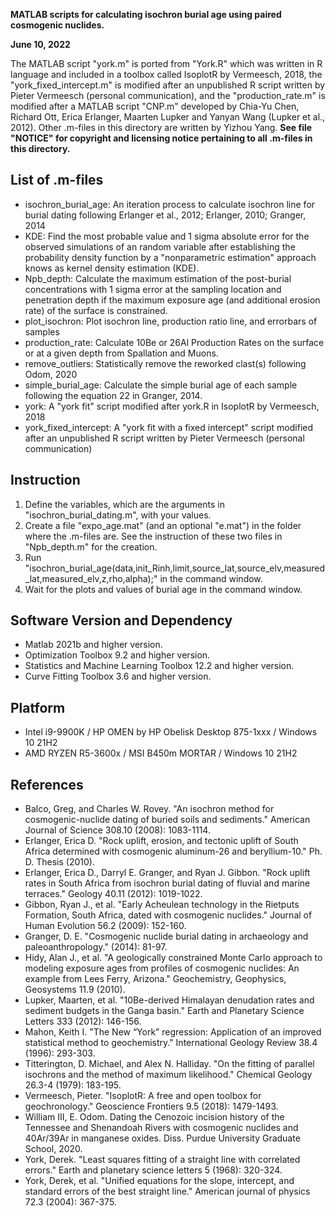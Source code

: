 **MATLAB scripts for calculating isochron burial age using paired cosmogenic nuclides.**

**June 10, 2022**

The MATLAB script "york.m" is ported from "York.R" which was written in R language and included in a toolbox called IsoplotR by Vermeesch, 2018, the "york_fixed_intercept.m" is modified after an unpublished R script written by Pieter Vermeesch (personal communication), and the "production_rate.m" is modified after a MATLAB script "CNP.m" developed by Chia-Yu Chen, Richard Ott, Erica Erlanger, Maarten Lupker and Yanyan Wang (Lupker et al., 2012). Other .m-files in this directory are written by Yizhou Yang. **See file "NOTICE" for copyright and licensing notice pertaining to all .m-files in this directory.**

## List of .m-files
 - isochron_burial_age: An iteration process to calculate isochron line for burial dating following Erlanger et al., 2012; Erlanger, 2010; Granger, 2014
 - KDE: Find the most probable value and 1 sigma absolute error for the observed simulations of an random variable after establishing the probability density function by a "nonparametric estimation" approach knows as kernel density estimation (KDE).
 - Npb_depth: Calculate the maximum estimation of the post-burial concentrations with 1 sigma error at the sampling location and penetration depth if the maximum exposure age (and additional erosion rate) of the surface is constrained.
 - plot_isochron: Plot isochron line, production ratio line, and errorbars of samples
 - production_rate: Calculate 10Be or 26Al Production Rates on the surface or at a given depth from Spallation and Muons.
 - remove_outliers: Statistically remove the reworked clast(s) following Odom, 2020
 - simple_burial_age: Calculate the simple burial age of each sample following the equation 22 in Granger, 2014.
 - york: A "york fit" script modified after york.R in IsoplotR by Vermeesch, 2018
 - york_fixed_intercept: A "york fit with a fixed intercept" script modified after an unpublished R script written by Pieter Vermeesch (personal communication)

## Instruction
 1. Define the variables, which are the arguments in "isochron_burial_dating.m", with your values.
 2. Create a file "expo_age.mat" (and an optional "e.mat") in the folder where the .m-files are. See the instruction of these two files in "Npb_depth.m" for the creation.
 3. Run "isochron_burial_age(data,init_Rinh,limit,source_lat,source_elv,measured_lat,measured_elv,z,rho,alpha);" in the command window.
 4. Wait for the plots and values of burial age in the command window.

## Software Version and Dependency
 - Matlab 2021b and higher version.
 - Optimization Toolbox 9.2 and higher version.
 - Statistics and Machine Learning Toolbox 12.2 and higher version.
 - Curve Fitting Toolbox 3.6 and higher version.

## Platform
 - Intel i9-9900K / HP OMEN by HP Obelisk Desktop 875-1xxx / Windows 10 21H2
 - AMD RYZEN R5-3600x / MSI B450m MORTAR / Windows 10 21H2

## References
 - Balco, Greg, and Charles W. Rovey. "An isochron method for cosmogenic-nuclide dating of buried soils and sediments." American Journal of Science 308.10 (2008): 1083-1114.
 - Erlanger, Erica D. "Rock uplift, erosion, and tectonic uplift of South Africa determined with cosmogenic aluminum-26 and beryllium-10." Ph. D. Thesis (2010).
 - Erlanger, Erica D., Darryl E. Granger, and Ryan J. Gibbon. "Rock uplift rates in South Africa from isochron burial dating of fluvial and marine terraces." Geology 40.11 (2012): 1019-1022.
 - Gibbon, Ryan J., et al. "Early Acheulean technology in the Rietputs Formation, South Africa, dated with cosmogenic nuclides." Journal of Human Evolution 56.2 (2009): 152-160.
 - Granger, D. E. "Cosmogenic nuclide burial dating in archaeology and paleoanthropology." (2014): 81-97.
 - Hidy, Alan J., et al. "A geologically constrained Monte Carlo approach to modeling exposure ages from profiles of cosmogenic nuclides: An example from Lees Ferry, Arizona." Geochemistry, Geophysics, Geosystems 11.9 (2010).
 - Lupker, Maarten, et al. "10Be-derived Himalayan denudation rates and sediment budgets in the Ganga basin." Earth and Planetary Science Letters 333 (2012): 146-156.
 - Mahon, Keith I. "The New “York” regression: Application of an improved statistical method to geochemistry." International Geology Review 38.4 (1996): 293-303.
 - Titterington, D. Michael, and Alex N. Halliday. "On the fitting of parallel isochrons and the method of maximum likelihood." Chemical Geology 26.3-4 (1979): 183-195.
 - Vermeesch, Pieter. "IsoplotR: A free and open toolbox for geochronology." Geoscience Frontiers 9.5 (2018): 1479-1493.
 - William III, E. Odom. Dating the Cenozoic incision history of the Tennessee and Shenandoah Rivers with cosmogenic nuclides and 40Ar/39Ar in manganese oxides. Diss. Purdue University Graduate School, 2020.
 - York, Derek. "Least squares fitting of a straight line with correlated errors." Earth and planetary science letters 5 (1968): 320-324.
 - York, Derek, et al. "Unified equations for the slope, intercept, and standard errors of the best straight line." American journal of physics 72.3 (2004): 367-375.
